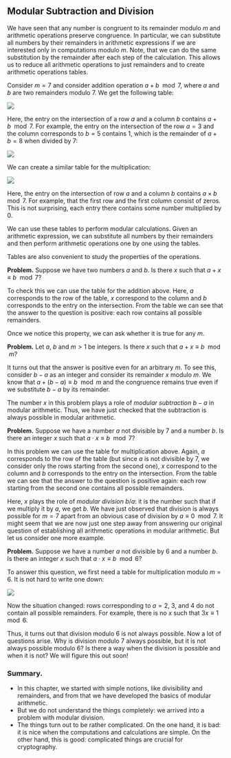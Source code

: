 ## Modular Subtraction and Division
We have seen that any number is congruent to its remainder modulo $m$ and arithmetic operations preserve congruence. In particular, we can substitute all numbers by their remainders in arithmetic expressions if we are interested only in computations modulo $m$. Note, that we can do the same substitution by the remainder after each step of the calculation. This allows us to reduce all arithmetic operations to just remainders and to create arithmetic operations tables.

Consider $m=7$ and consider addition operation $a + b \mod{7}$, where $a$ and $b$ are two remainders modulo $7$. We get the following table:

![](https://d3c33hcgiwev3.cloudfront.net/imageAssetProxy.v1/x1x_Ck4HSESeI--EHXknxQ_c7659e6b978b4e5fb562ccd463ca12f1_Screen-Shot-2022-11-05-at-3.30.22-PM.png?expiry=174$6$2400000&hmac=hBl1zUk1D0D02Pc7rXwwe0TmfPtRjetuhIVcpDu3U0Y)

Here, the entry on the intersection of a row $a$ and a column $b$ contains $a + b \mod{7}$. For example, the entry on the intersection of the row $a=3$ and the column corresponds to $b=5$ contains $1$, which is the remainder of $a + b = 8$ when divided by $7$:

![](https://d3c33hcgiwev3.cloudfront.net/imageAssetProxy.v1/-hpcD-PxSOq87xxIkfeg-g_2170967c2c264025b87c6095edaccff1_Screen-Shot-2022-11-05-at-3.31.27-PM.png?expiry=174$6$2400000&hmac=bkKGnp54Zrkqvjuhr9zyYCBeKaVW5q4h2EjiNQFHZ2g)

We can create a similar table for the multiplication:

![](https://d3c33hcgiwev3.cloudfront.net/imageAssetProxy.v1/B0oPUjRXS7O0_39KOWRMzg_c67ddd0e3dc44080b9decfe6177ccff1_Screen-Shot-2022-11-05-at-3.32.02-PM.png?expiry=174$6$2400000&hmac=UtosIfJ_X7oKj3U0a9-uWrmcoYefc51eyU5A6UZfFPo)

Here, the entry on the intersection of row $a$ and a column $b$ contains $a \times b \mod{7}$. For example, that the first row and the first column consist of zeros. This is not surprising, each entry there contains some number multiplied by $0$.

We can use these tables to perform modular calculations. Given an arithmetic expression, we can substitute all numbers by their remainders and then perform arithmetic operations one by one using the tables.  

Tables are also convenient to study the properties of the operations.

__Problem.__ Suppose we have two numbers $a$ and $b$. Is there $x$ such that $a + x \equiv b \mod{7}$? 

To check this we can use the table for the addition above. Here, $a$ corresponds to the row of the table, $x$ correspond to the column and $b$ corresponds to the entry on the intersection. From the table we can see that the answer to the question is positive: each row contains all possible remainders.

Once we notice this property, we can ask whether it is true for any $m$.

__Problem.__ Let $a$, $b$ and $m>1$ be integers. Is there $x$ such that $a + x \equiv b \mod{m}$? 

It turns out that the answer is positive even for an arbitrary $m$. To see this, consider $b-a$ as an integer and consider its remainder $x$ modulo $m$. We know that $a + (b - a) \equiv b \mod{m}$ and the congruence remains true even if we substitute $b-a$ by its remainder.

The number $x$ in this problem plays a role of _modular subtraction_ $b-a$ in modular arithmetic. Thus, we have just checked that the subtraction is always possible in modular arithmetic.

__Problem.__ Suppose we have a number $a$ not divisible by $7$ and a number $b$. Is there an integer $x$ such that $a \cdot x \equiv b \mod{7}$? 

In this problem we can use the table for multiplication above. Again, $a$ corresponds to the row of the table (but since $a$ is not divisible by $7$, we consider only the rows starting from the second one), $x$ correspond to the column and $b$ corresponds to the entry on the intersection. From the table we can see that the answer to the question is positive again: each row starting from the second one contains all possible remainders.

Here, $x$ plays the role of _modular division_ $b/a$: it is the number such that if we multiply it by $a$, we get $b$. We have just observed that division is always possible for $m = 7$ apart from an obvious case of division by $a \equiv 0 \mod{7}$. It might seem that we are now just one step away from answering our original question of establishing all arithmetic operations in modular arithmetic. But let us consider one more example. 

__Problem.__ Suppose we have a number $a$ not divisible by $6$ and a number $b$. Is there an integer $x$ such that $a \cdot x \equiv b \mod{6}$? 

To answer this question, we first need a table for multiplication modulo $m=6$. It is not hard to write one down:

![](https://d3c33hcgiwev3.cloudfront.net/imageAssetProxy.v1/RPxMzBtkShKBc2mnGCBk8Q_b59ff203479c416791de48c70da716f1_Screen-Shot-2022-11-05-at-3.35.49-PM.png?expiry=1746748800000&hmac=Hq7tu3Z-r9pGRSSceNHGYNfIqIlkHC376d-dqh1_2VM)

Now the situation changed: rows corresponding to $a=2$, $3$, and $4$ do not contain all possible remainders. For example, there is no $x$ such that $3x \equiv 1 \mod{6}$.

Thus, it turns out that division modulo $6$ is not always possible. Now a lot of questions arise. Why is division modulo $7$ always possible, but it is not always possible modulo $6$? Is there a way when the division is possible and when it is not? We will figure this out soon!

### Summary.
- In this chapter, we started with simple notions, like divisibility and remainders, and from that we have developed the basics of modular arithmetic.
- But we do not understand the things completely: we arrived into a problem with modular division.
- The things turn out to be rather complicated. On the one hand, it is bad: it is nice when the computations and calculations are simple. On the other hand, this is good: complicated things are crucial for cryptography.
    
